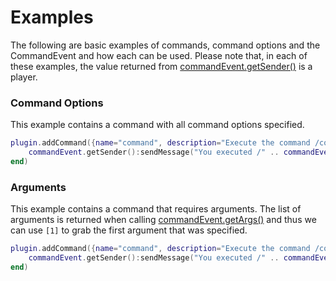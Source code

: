 # Examples

The following are basic examples of commands, command options and the CommandEvent and how each can be used. Please note that, in each of these examples, the value returned from [commandEvent.getSender()](#commandeventgetsender-orgbukkitcommandcommandsender) is a player.

### Command Options
This example contains a command with all command options specified.
```lua
plugin.addCommand({name="command", description="Execute the command /command", usage="/command", permission="commands.command", permissionMessage="You cannot execute /command", maxArgs=0, minArgs=0, runAsync=false}, function(commandEvent)
    commandEvent.getSender():sendMessage("You executed /" .. commandEvent.getCommand());
end)
```

### Arguments
This example contains a command that requires arguments. The list of arguments is returned when calling [commandEvent.getArgs()](#commandeventgetargs-array) and thus we can use `[1]` to grab the first argument that was specified.
```lua
plugin.addCommand({name="command", description="Execute the command /command", usage="/command <message>", minArgs=1}, function(commandEvent)
    commandEvent.getSender():sendMessage("You executed /" .. commandEvent.getCommand() .. " with the message: " .. commandEvent.getArgs()[1])
end)
```
